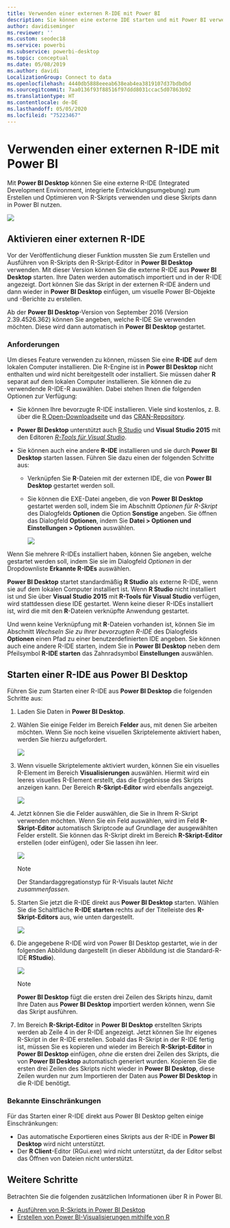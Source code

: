 ```yaml
---
title: Verwenden einer externen R-IDE mit Power BI
description: Sie können eine externe IDE starten und mit Power BI verwenden.
author: davidiseminger
ms.reviewer: ''
ms.custom: seodec18
ms.service: powerbi
ms.subservice: powerbi-desktop
ms.topic: conceptual
ms.date: 05/08/2019
ms.author: davidi
LocalizationGroup: Connect to data
ms.openlocfilehash: 4440db5888eeeab638eab4ea3819107d37bdbdbd
ms.sourcegitcommit: 7aa0136f93f88516f97ddd8031ccac5d07863b92
ms.translationtype: HT
ms.contentlocale: de-DE
ms.lasthandoff: 05/05/2020
ms.locfileid: "75223467"
---
```

# <a name="use-an-external-r-ide-with-power-bi"></a>Verwenden einer externen R-IDE mit Power BI
Mit **Power BI Desktop** können Sie eine externe R-IDE (Integrated Development Environment, integrierte Entwicklungsumgebung) zum Erstellen und Optimieren von R-Skripts verwenden und diese Skripts dann in Power BI nutzen.

![](media/desktop-r-ide/r-ide_1a.png)

## <a name="enable-an-external-r-ide"></a>Aktivieren einer externen R-IDE
Vor der Veröffentlichung dieser Funktion mussten Sie zum Erstellen und Ausführen von R-Skripts den R-Skript-Editor in **Power BI Desktop** verwenden. Mit dieser Version können Sie die externe R-IDE aus **Power BI Desktop** starten. Ihre Daten werden automatisch importiert und in der R-IDE angezeigt. Dort können Sie das Skript in der externen R-IDE ändern und dann wieder in **Power BI Desktop** einfügen, um visuelle Power BI-Objekte und -Berichte zu erstellen.

Ab der **Power BI Desktop**-Version von September 2016 (Version 2.39.4526.362) können Sie angeben, welche R-IDE Sie verwenden möchten. Diese wird dann automatisch in **Power BI Desktop** gestartet.

### <a name="requirements"></a>Anforderungen
Um dieses Feature verwenden zu können, müssen Sie eine **R-IDE** auf dem lokalen Computer installieren. Die R-Engine ist in **Power BI Desktop** nicht enthalten und wird nicht bereitgestellt oder installiert. Sie müssen daher **R** separat auf dem lokalen Computer installieren. Sie können die zu verwendende R-IDE-R auswählen. Dabei stehen Ihnen die folgenden Optionen zur Verfügung:

* Sie können Ihre bevorzugte R-IDE installieren. Viele sind kostenlos, z. B. über die [R Open-Downloadseite](https://mran.revolutionanalytics.com/download/) und das [CRAN-Repository](https://cran.r-project.org/bin/windows/base/).
* **Power BI Desktop** unterstützt auch [R Studio](https://www.rstudio.com/) und **Visual Studio 2015** mit den Editoren [*R-Tools für Visual Studio*](/visualstudio/rtvs).
* Sie können auch eine andere **R-IDE** installieren und sie durch **Power BI Desktop** starten lassen. Führen Sie dazu einen der folgenden Schritte aus:
  
  * Verknüpfen Sie **R**-Dateien mit der externen IDE, die von **Power BI Desktop** gestartet werden soll.
  * Sie können die EXE-Datei angeben, die von **Power BI Desktop** gestartet werden soll, indem Sie im Abschnitt *Optionen für R-Skript* des Dialogfelds **Optionen** die Option **Sonstige** angeben. Sie öffnen das Dialogfeld **Optionen**, indem Sie **Datei > Optionen und Einstellungen > Optionen** auswählen.
    
    ![](media/desktop-r-ide/r-ide_1b.png)

Wenn Sie mehrere R-IDEs installiert haben, können Sie angeben, welche gestartet werden soll, indem Sie sie im Dialogfeld *Optionen* in der Dropdownliste **Erkannte R-IDEs** auswählen.

**Power BI Desktop** startet standardmäßig **R Studio** als externe R-IDE, wenn sie auf dem lokalen Computer installiert ist. Wenn **R Studio** nicht installiert ist und Sie über **Visual Studio 2015** mit **R-Tools für Visual Studio** verfügen, wird stattdessen diese IDE gestartet. Wenn keine dieser R-IDEs installiert ist, wird die mit den **R**-Dateien verknüpfte Anwendung gestartet.

Und wenn keine Verknüpfung mit **R**-Dateien vorhanden ist, können Sie im Abschnitt *Wechseln Sie zu Ihrer bevorzugten R-IDE* des Dialogfelds **Optionen** einen Pfad zu einer benutzerdefinierten IDE angeben. Sie können auch eine andere R-IDE starten, indem Sie in **Power BI Desktop** neben dem Pfeilsymbol **R-IDE starten** das Zahnradsymbol **Einstellungen** auswählen.

## <a name="launch-an-r-ide-from-power-bi-desktop"></a>Starten einer R-IDE aus Power BI Desktop
Führen Sie zum Starten einer R-IDE aus **Power BI Desktop** die folgenden Schritte aus:

1. Laden Sie Daten in **Power BI Desktop**.
2. Wählen Sie einige Felder im Bereich **Felder** aus, mit denen Sie arbeiten möchten. Wenn Sie noch keine visuellen Skriptelemente aktiviert haben, werden Sie hierzu aufgefordert.
   
   ![](media/desktop-r-ide/r-ide_3.png)
3. Wenn visuelle Skriptelemente aktiviert wurden, können Sie ein visuelles R-Element im Bereich **Visualisierungen** auswählen. Hiermit wird ein leeres visuelles R-Element erstellt, das die Ergebnisse des Skripts anzeigen kann. Der Bereich **R-Skript-Editor** wird ebenfalls angezeigt.
   
   ![](media/desktop-r-ide/r-ide_4.png)
4. Jetzt können Sie die Felder auswählen, die Sie in Ihrem R-Skript verwenden möchten. Wenn Sie ein Feld auswählen, wird im Feld **R-Skript-Editor** automatisch Skriptcode auf Grundlage der ausgewählten Felder erstellt. Sie können das R-Skript direkt im Bereich **R-Skript-Editor** erstellen (oder einfügen), oder Sie lassen ihn leer.
   
   ![](media/desktop-r-ide/r-ide_5.png)
   
   > [!NOTE]
   > Der Standardaggregationstyp für R-Visuals lautet *Nicht zusammenfassen*.
   > 
   > 
5. Starten Sie jetzt die R-IDE direkt aus **Power BI Desktop** starten. Wählen Sie die Schaltfläche **R-IDE starten** rechts auf der Titelleiste des **R-Skript-Editors** aus, wie unten dargestellt.
   
   ![](media/desktop-r-ide/r-ide_6.png)
6. Die angegebene R-IDE wird von Power BI Desktop gestartet, wie in der folgenden Abbildung dargestellt (in dieser Abbildung ist die Standard-R-IDE **RStudio**).
   
   ![](media/desktop-r-ide/r-ide_7.png)
   
   > [!NOTE]
   > **Power BI Desktop** fügt die ersten drei Zeilen des Skripts hinzu, damit Ihre Daten aus **Power BI Desktop** importiert werden können, wenn Sie das Skript ausführen.
   > 
   > 
7. Im Bereich **R-Skript-Editor** in **Power BI Desktop** erstellten Skripts werden ab Zeile 4 in der R-IDE angezeigt. Jetzt können Sie Ihr eigenes R-Skript in der R-IDE erstellen. Sobald das R-Skript in der R-IDE fertig ist, müssen Sie es kopieren und wieder im Bereich **R-Skript-Editor** in **Power BI Desktop** einfügen, *ohne* die ersten drei Zeilen des Skripts, die von **Power BI Desktop** automatisch generiert wurden. Kopieren Sie die ersten drei Zeilen des Skripts nicht wieder in **Power BI Desktop**, diese Zeilen wurden nur zum Importieren der Daten aus **Power BI Desktop** in die R-IDE benötigt.

### <a name="known-limitations"></a>Bekannte Einschränkungen
Für das Starten einer R-IDE direkt aus Power BI Desktop gelten einige Einschränkungen:

* Das automatische Exportieren eines Skripts aus der R-IDE in **Power BI Desktop** wird nicht unterstützt.
* Der **R Client**-Editor (RGui.exe) wird nicht unterstützt, da der Editor selbst das Öffnen von Dateien nicht unterstützt.

## <a name="next-steps"></a>Weitere Schritte
Betrachten Sie die folgenden zusätzlichen Informationen über R in Power BI.

* [Ausführen von R-Skripts in Power BI Desktop](desktop-r-scripts.md)
* [Erstellen von Power BI-Visualisierungen mithilfe von R](desktop-r-visuals.md)

